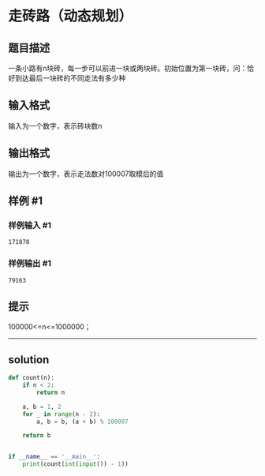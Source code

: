 # 走砖路（动态规划）

## 题目描述

一条小路有n块砖，每一步可以前进一块或两块砖。初始位置为第一块砖，问：恰好到达最后一块砖的不同走法有多少种

## 输入格式

输入为一个数字，表示砖块数n

## 输出格式

输出为一个数字，表示走法数对100007取模后的值

## 样例 #1

### 样例输入 #1

```
171878
```

### 样例输出 #1

```
79163
```

## 提示

100000<=n<=1000000；



---



## solution

```python
def count(n):
    if n < 2:
        return n

    a, b = 1, 2
    for _ in range(n - 2):
        a, b = b, (a + b) % 100007

    return b


if __name__ == '__main__':
    print(count(int(input()) - 1))
```

